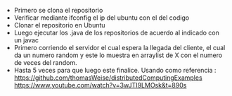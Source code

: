 - Primero se clona el repositorio 
- Verificar mediante ifconfig el ip del ubuntu con el del codigo
- Clonar el repositorio en Ubuntu
- Luego ejecutar los .java de los repositorios de acuerdo al indicado con un javac 
- Primero corriendo el servidor el cual espera la llegada del cliente, el cual da un numero random y este lo muestra en arraylist de X con el numero de veces del random.
- Hasta 5 veces para que luego este finalice.
Usando como referencia :
https://github.com/thomasWeise/distributedComputingExamples
https://www.youtube.com/watch?v=3wJTI9LMOsk&t=890s
